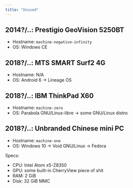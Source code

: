 ```yaml
---
title: "Unused"
---
```


## 2014?/..: Prestigio GeoVision 5250BT

* Hostname: `machine-negative-infinity`
* OS: Windows CE

## 2018?/..: MTS SMART Surf2 4G

* Hostname: N/A
* OS: Android 6 -> Lineage OS

## 2018?/..: IBM ThinkPad X60

* Hostname: `machine-zero`
* OS: Parabola GNU/Linux-libre -> some GNU/Linux distro

## 2018?/..: Unbranded Chinese mini PC

* Hostname: `machine-one`
* OS: Windows 10 -> Void GNU/Linux -> Fedora

Specs:

* CPU: Intel Atom x5-Z8350
* GPU: some built-in CherryView piece of shit
* RAM: 2 GiB
* Disk: 32 GiB MMC
